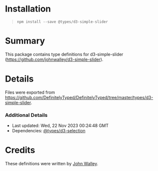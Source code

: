 # Installation
> `npm install --save @types/d3-simple-slider`

# Summary
This package contains type definitions for d3-simple-slider (https://github.com/johnwalley/d3-simple-slider).

# Details
Files were exported from https://github.com/DefinitelyTyped/DefinitelyTyped/tree/master/types/d3-simple-slider.

### Additional Details
 * Last updated: Wed, 22 Nov 2023 00:24:48 GMT
 * Dependencies: [@types/d3-selection](https://npmjs.com/package/@types/d3-selection)

# Credits
These definitions were written by [John Walley](https://github.com/johnwalley).
